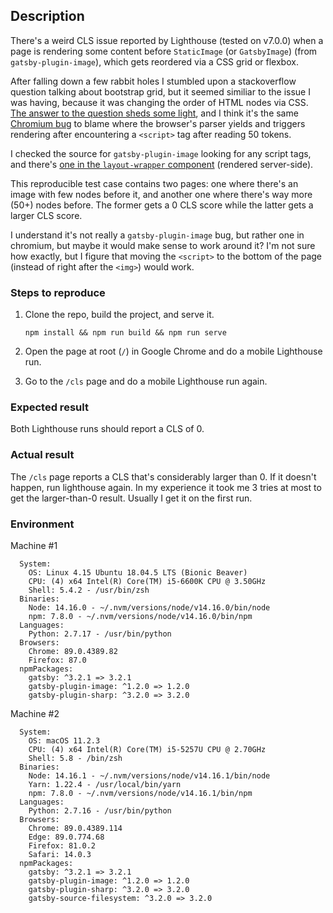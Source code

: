 ## Description

There's a weird CLS issue reported by Lighthouse (tested on v7.0.0) when
a page is rendering some content before `StaticImage` (or `GatsbyImage`)
(from `gatsby-plugin-image`), which gets reordered via a CSS grid or
flexbox.

After falling down a few rabbit holes I stumbled upon a stackoverflow
question talking about bootstrap grid, but it seemed similiar to the
issue I was having, because it was changing the order of HTML nodes via
CSS. [The answer to the question sheds some
light](https://stackoverflow.com/a/64194062), and I think it's the same
[Chromium
bug](https://bugs.chromium.org/p/chromium/issues/detail?id=1041006) to
blame where the browser's parser yields and triggers rendering after
encountering a `<script>` tag after reading 50 tokens.

I checked the source for `gatsby-plugin-image` looking for any script
tags, and there's [one in the `layout-wrapper`
component](https://github.com/gatsbyjs/gatsby/blob/54d4721462b9303fed723fdcb15ac5d72e103778/packages/gatsby-plugin-image/src/components/layout-wrapper.tsx#L107)
(rendered server-side).

This reproducible test case contains two pages: one where there's an
image with few nodes before it, and another one where there's way more
(50+) nodes before. The former gets a 0 CLS score while the latter gets
a larger CLS score.

I understand it's not really a `gatsby-plugin-image` bug, but rather one
in chromium, but maybe it would make sense to work around it? I'm not
sure how exactly, but I figure that moving the `<script>` to the bottom
of the page (instead of right after the `<img>`) would work.

### Steps to reproduce

1.  Clone the repo, build the project, and serve it.

    ```shell
    npm install && npm run build && npm run serve
    ```

2.  Open the page at root (`/`) in Google Chrome and do a mobile Lighthouse run.

3.  Go to the `/cls` page and do a mobile Lighthouse run again.

### Expected result

Both Lighthouse runs should report a CLS of 0.

### Actual result

The `/cls` page reports a CLS that's considerably larger than 0. If it
doesn't happen, run lighthouse again. In my experience it took me 3
tries at most to get the larger-than-0 result. Usually I get it on the
first run.

### Environment

Machine #1

```
  System:
    OS: Linux 4.15 Ubuntu 18.04.5 LTS (Bionic Beaver)
    CPU: (4) x64 Intel(R) Core(TM) i5-6600K CPU @ 3.50GHz
    Shell: 5.4.2 - /usr/bin/zsh
  Binaries:
    Node: 14.16.0 - ~/.nvm/versions/node/v14.16.0/bin/node
    npm: 7.8.0 - ~/.nvm/versions/node/v14.16.0/bin/npm
  Languages:
    Python: 2.7.17 - /usr/bin/python
  Browsers:
    Chrome: 89.0.4389.82
    Firefox: 87.0
  npmPackages:
    gatsby: ^3.2.1 => 3.2.1
    gatsby-plugin-image: ^1.2.0 => 1.2.0
    gatsby-plugin-sharp: ^3.2.0 => 3.2.0
```

Machine #2

```
  System:
    OS: macOS 11.2.3
    CPU: (4) x64 Intel(R) Core(TM) i5-5257U CPU @ 2.70GHz
    Shell: 5.8 - /bin/zsh
  Binaries:
    Node: 14.16.1 - ~/.nvm/versions/node/v14.16.1/bin/node
    Yarn: 1.22.4 - /usr/local/bin/yarn
    npm: 7.8.0 - ~/.nvm/versions/node/v14.16.1/bin/npm
  Languages:
    Python: 2.7.16 - /usr/bin/python
  Browsers:
    Chrome: 89.0.4389.114
    Edge: 89.0.774.68
    Firefox: 81.0.2
    Safari: 14.0.3
  npmPackages:
    gatsby: ^3.2.1 => 3.2.1
    gatsby-plugin-image: ^1.2.0 => 1.2.0
    gatsby-plugin-sharp: ^3.2.0 => 3.2.0
    gatsby-source-filesystem: ^3.2.0 => 3.2.0
```

